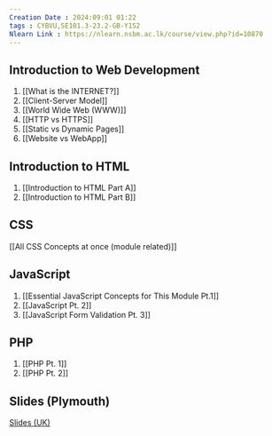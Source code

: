 ```yaml
---
Creation Date : 2024:09:01 01:22
tags : CYBVU,SE101.3-23.2-GB-Y1S2
Nlearn Link : https://nlearn.nsbm.ac.lk/course/view.php?id=10870
---
```

## Introduction to Web Development 
1. [[What is the INTERNET?]]
2. [[Client-Server Model]]
3. [[World Wide Web (WWW)]]
4. [[HTTP vs HTTPS]]
5. [[Static vs Dynamic Pages]]
6. [[Website vs WebApp]]

## Introduction to HTML
1. [[Introduction to HTML Part A]]
2. [[Introduction to HTML Part B]]

## CSS
[[All CSS Concepts at once (module related)]]

## JavaScript
1. [[Essential JavaScript Concepts for This Module Pt.1]]
2. [[JavaScript Pt. 2]]
3. [[JavaScript Form Validation Pt. 3]]

## PHP
1. [[PHP Pt. 1]]
2. [[PHP Pt. 2]]

## Slides (Plymouth)
[Slides (UK)](https://nsbm365-my.sharepoint.com/:f:/g/personal/dtdkumara_students_nsbm_ac_lk/Eo2b8HhwDetKiDQ7WZ4b8QQBmP3U0VIjP594I7kxhrVtiA?e=tsbyM4)
